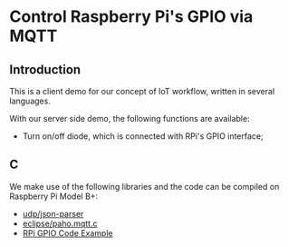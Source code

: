 # Control Raspberry Pi's GPIO via MQTT

## Introduction

This is a client demo for our concept of IoT workflow, written in several languages. 

With our server side demo, the following functions are available:
- Turn on/off diode, which is connected with RPi's GPIO interface;

## C

We make use of the following libraries and the code can be compiled on Raspberry Pi Model B+:

- [udp/json-parser](https://github.com/udp/json-parser)
- [eclipse/paho.mqtt.c](https://github.com/eclipse/paho.mqtt.c)
- [RPi GPIO Code Example](http://elinux.org/RPi_GPIO_Code_Samples)

